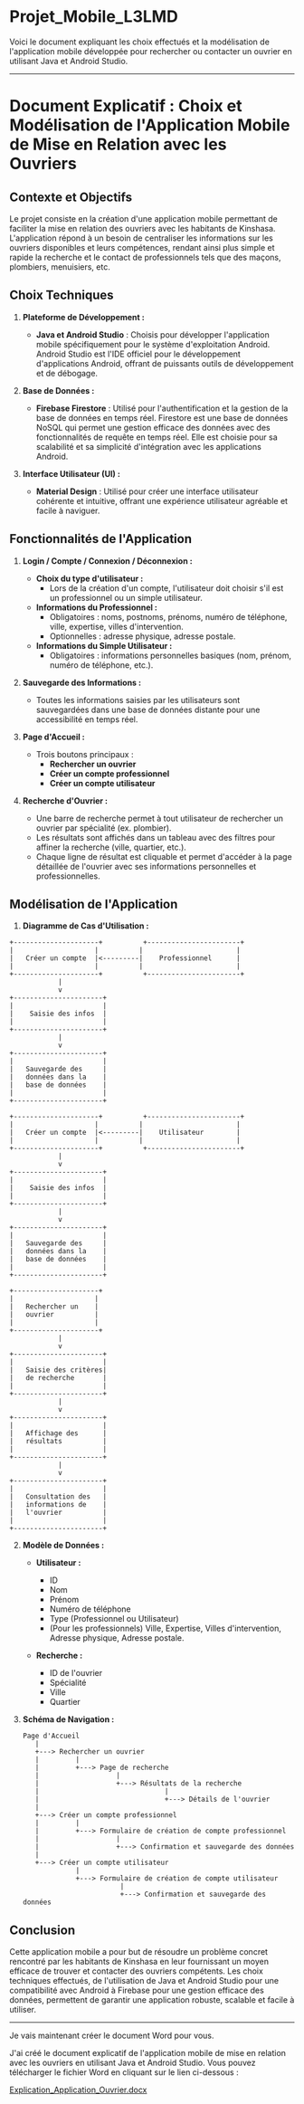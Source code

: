 # Projet_Mobile_L3LMD

Voici le document expliquant les choix effectués et la modélisation de l'application mobile développée pour rechercher ou contacter un ouvrier en utilisant Java et Android Studio.

---

# Document Explicatif : Choix et Modélisation de l'Application Mobile de Mise en Relation avec les Ouvriers

## Contexte et Objectifs

Le projet consiste en la création d'une application mobile permettant de faciliter la mise en relation des ouvriers avec les habitants de Kinshasa. L'application répond à un besoin de centraliser les informations sur les ouvriers disponibles et leurs compétences, rendant ainsi plus simple et rapide la recherche et le contact de professionnels tels que des maçons, plombiers, menuisiers, etc. 

## Choix Techniques

1. **Plateforme de Développement :**
   - **Java et Android Studio** : Choisis pour développer l'application mobile spécifiquement pour le système d'exploitation Android. Android Studio est l'IDE officiel pour le développement d'applications Android, offrant de puissants outils de développement et de débogage.

2. **Base de Données :**
   - **Firebase Firestore** : Utilisé pour l'authentification et la gestion de la base de données en temps réel. Firestore est une base de données NoSQL qui permet une gestion efficace des données avec des fonctionnalités de requête en temps réel. Elle est choisie pour sa scalabilité et sa simplicité d'intégration avec les applications Android.

3. **Interface Utilisateur (UI) :**
   - **Material Design** : Utilisé pour créer une interface utilisateur cohérente et intuitive, offrant une expérience utilisateur agréable et facile à naviguer.

## Fonctionnalités de l'Application

1. **Login / Compte / Connexion / Déconnexion :**
   - **Choix du type d'utilisateur :**
     - Lors de la création d'un compte, l'utilisateur doit choisir s'il est un professionnel ou un simple utilisateur.
   - **Informations du Professionnel :**
     - Obligatoires : noms, postnoms, prénoms, numéro de téléphone, ville, expertise, villes d'intervention.
     - Optionnelles : adresse physique, adresse postale.
   - **Informations du Simple Utilisateur :**
     - Obligatoires : informations personnelles basiques (nom, prénom, numéro de téléphone, etc.).

2. **Sauvegarde des Informations :**
   - Toutes les informations saisies par les utilisateurs sont sauvegardées dans une base de données distante pour une accessibilité en temps réel.

3. **Page d'Accueil :**
   - Trois boutons principaux :
     - **Rechercher un ouvrier**
     - **Créer un compte professionnel**
     - **Créer un compte utilisateur**

4. **Recherche d'Ouvrier :**
   - Une barre de recherche permet à tout utilisateur de rechercher un ouvrier par spécialité (ex. plombier).
   - Les résultats sont affichés dans un tableau avec des filtres pour affiner la recherche (ville, quartier, etc.).
   - Chaque ligne de résultat est cliquable et permet d'accéder à la page détaillée de l'ouvrier avec ses informations personnelles et professionnelles.

## Modélisation de l'Application

1. **Diagramme de Cas d'Utilisation :**

```plaintext
+---------------------+          +-----------------------+
|                    |          |                       |
|   Créer un compte  |<---------|    Professionnel      |
|                    |          |                       |
+---------------------+          +-----------------------+
            |
            v
+----------------------+
|                      |
|    Saisie des infos  |
|                      |
+----------------------+
            |
            v
+----------------------+
|                      |
|   Sauvegarde des     |
|   données dans la    |
|   base de données    |
|                      |
+----------------------+

+---------------------+          +-----------------------+
|                    |          |                       |
|   Créer un compte  |<---------|    Utilisateur        |
|                    |          |                       |
+---------------------+          +-----------------------+
            |
            v
+----------------------+
|                      |
|    Saisie des infos  |
|                      |
+----------------------+
            |
            v
+----------------------+
|                      |
|   Sauvegarde des     |
|   données dans la    |
|   base de données    |
|                      |
+----------------------+

+---------------------+
|                    |
|   Rechercher un    |
|   ouvrier          |
|                    |
+---------------------+
            |
            v
+----------------------+
|                      |
|   Saisie des critères|
|   de recherche       |
|                      |
+----------------------+
            |
            v
+----------------------+
|                      |
|   Affichage des      |
|   résultats          |
|                      |
+----------------------+
            |
            v
+----------------------+
|                      |
|   Consultation des   |
|   informations de    |
|   l'ouvrier          |
|                      |
+----------------------+
```

2. **Modèle de Données :**

   - **Utilisateur :**
     - ID
     - Nom
     - Prénom
     - Numéro de téléphone
     - Type (Professionnel ou Utilisateur)
     - (Pour les professionnels) Ville, Expertise, Villes d'intervention, Adresse physique, Adresse postale.

   - **Recherche :**
     - ID de l'ouvrier
     - Spécialité
     - Ville
     - Quartier

3. **Schéma de Navigation :**

   ```plaintext
   Page d'Accueil
      |
      +---> Rechercher un ouvrier
      |         |
      |         +---> Page de recherche
      |                   |
      |                   +---> Résultats de la recherche
      |                               |
      |                               +---> Détails de l'ouvrier
      |
      +---> Créer un compte professionnel
      |         |
      |         +---> Formulaire de création de compte professionnel
      |                   |
      |                   +---> Confirmation et sauvegarde des données
      |
      +---> Créer un compte utilisateur
                |
                +---> Formulaire de création de compte utilisateur
                           |
                           +---> Confirmation et sauvegarde des données
   ```

## Conclusion

Cette application mobile a pour but de résoudre un problème concret rencontré par les habitants de Kinshasa en leur fournissant un moyen efficace de trouver et contacter des ouvriers compétents. Les choix techniques effectués, de l'utilisation de Java et Android Studio pour une compatibilité avec Android à Firebase pour une gestion efficace des données, permettent de garantir une application robuste, scalable et facile à utiliser.

---

Je vais maintenant créer le document Word pour vous.

J'ai créé le document explicatif de l'application mobile de mise en relation avec les ouvriers en utilisant Java et Android Studio. Vous pouvez télécharger le fichier Word en cliquant sur le lien ci-dessous :

[Explication_Application_Ouvrier.docx](sandbox:/mnt/data/Explication_Application_Ouvrier.docx)
